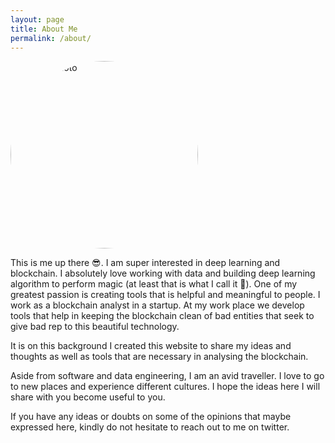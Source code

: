 ```yaml
---
layout: page
title: About Me
permalink: /about/
---
```


<img src="{{site.baseurl}}/images/banner_img2.JPG" alt="richard photo" style="height: 300px; width:300px; border-radius:50%; object-fit:cover;"/>

This is me up there 😎. I am super interested in deep learning and blockchain. I absolutely love working with data and building deep learning algorithm to perform magic (at least that is what I call it 🙂). One of my greatest passion is creating tools that is helpful and meaningful to people. I work as a blockchain analyst in a startup. At my work place we develop tools that help in keeping the blockchain clean of bad entities that seek to give bad rep to this beautiful technology.

It is on this background I created this website to share my ideas and thoughts as well as tools that are necessary in analysing the blockchain.

Aside from software and data engineering, I am an avid traveller. I love to go to new places and experience different cultures. I hope the ideas here I will share with you become useful to you.

If you have any ideas or doubts on some of the opinions that maybe expressed here, kindly do not hesitate to reach out to me on twitter.
